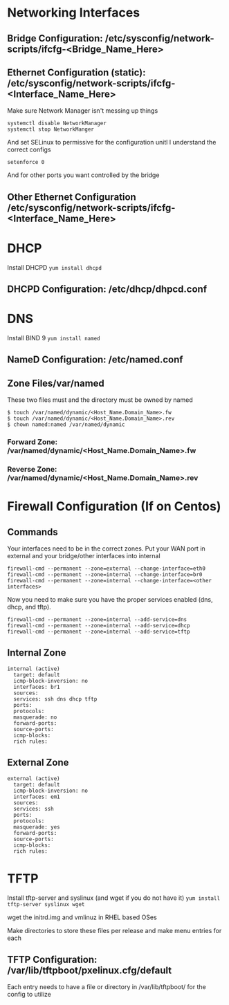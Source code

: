 # Networking Interfaces

## Bridge Configuration:  /etc/sysconfig/network-scripts/ifcfg-<Bridge_Name_Here>

## Ethernet Configuration (static):  /etc/sysconfig/network-scripts/ifcfg-<Interface_Name_Here>
Make sure Network Manager isn't messing up things
```
systemctl disable NetworkManager
systemctl stop NetworkManger
```
And set SELinux to permissive for the configuration unitl I understand the correct configs
```
setenforce 0

```
And for other ports you want controlled by the bridge
## Other Ethernet Configuration /etc/sysconfig/network-scripts/ifcfg-<Interface_Name_Here>

# DHCP

Install DHCPD
``` yum install dhcpd ```
## DHCPD Configuration:  /etc/dhcp/dhpcd.conf

# DNS

Install BIND 9
``` yum install named ```
## NameD Configuration: /etc/named.conf

## Zone Files/var/named

These two files must and the directory must be owned by named

```
$ touch /var/named/dynamic/<Host_Name.Domain_Name>.fw
$ touch /var/named/dynamic/<Host_Name.Domain_Name>.rev
$ chown named:named /var/named/dynamic
```

### Forward Zone: /var/named/dynamic/<Host_Name.Domain_Name>.fw

### Reverse Zone: /var/named/dynamic/<Host_Name.Domain_Name>.rev

# Firewall Configuration (If on Centos)

## Commands

Your interfaces need to be in the correct zones.  Put your WAN port in external and your bridge/other interfaces into internal

``` 
firewall-cmd --permanent --zone=external --change-interface=eth0 
firewall-cmd --permanent --zone=internal --change-interface=br0
firewall-cmd --permanent --zone=internal --change-interface=<other interfaces> 
```
Now you need to make sure you have the proper services enabled (dns, dhcp, and tftp).
``` 
firewall-cmd --permanent --zone=internal --add-service=dns 
firewall-cmd --permanent --zone=internal --add-service=dhcp
firewall-cmd --permanent --zone=internal --add-service=tftp
```

## Internal Zone
```
internal (active)
  target: default
  icmp-block-inversion: no
  interfaces: br1
  sources: 
  services: ssh dns dhcp tftp
  ports: 
  protocols: 
  masquerade: no
  forward-ports: 
  source-ports: 
  icmp-blocks: 
  rich rules:
```

## External Zone

```
external (active)
  target: default
  icmp-block-inversion: no
  interfaces: em1
  sources: 
  services: ssh
  ports: 
  protocols: 
  masquerade: yes
  forward-ports: 
  source-ports: 
  icmp-blocks: 
  rich rules:
```
  
# TFTP
Install tftp-server and syslinux (and wget if you do not have it)
``` yum install tftp-server syslinux wget ```

wget the initrd.img and vmlinuz in RHEL based OSes

Make directories to store these files per release and make menu entries for each

## TFTP Configuration: /var/lib/tftpboot/pxelinux.cfg/default
Each entry needs to have a file or directory in /var/lib/tftpboot/ for the config to utilize
